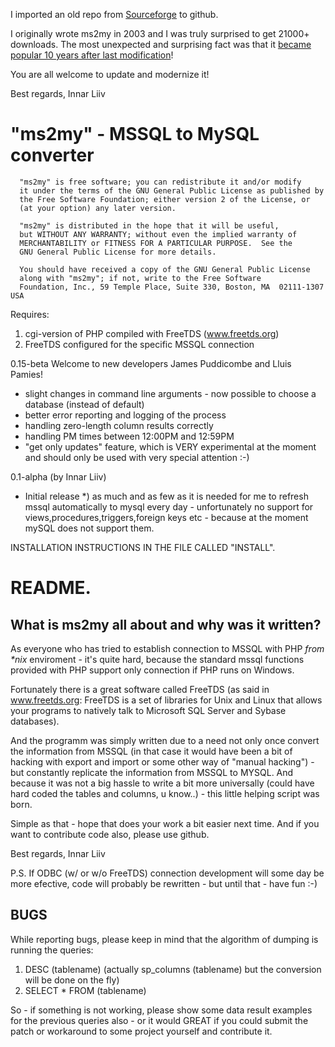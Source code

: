 I imported an old repo from [Sourceforge](https://sourceforge.net/projects/ms2my/) to github.

I originally wrote ms2my in 2003 and I was truly surprised to get 21000+ downloads. The most unexpected and surprising fact was that it [became popular 10 years after last modification](https://sourceforge.net/projects/ms2my/files/stats/timeline?dates=2003-02-01+to+2017-09-08)!

You are all welcome to update and modernize it!

Best regards,
Innar Liiv

"ms2my" - MSSQL to MySQL converter
==================================

```
  "ms2my" is free software; you can redistribute it and/or modify
  it under the terms of the GNU General Public License as published by
  the Free Software Foundation; either version 2 of the License, or
  (at your option) any later version.

  "ms2my" is distributed in the hope that it will be useful,
  but WITHOUT ANY WARRANTY; without even the implied warranty of
  MERCHANTABILITY or FITNESS FOR A PARTICULAR PURPOSE.  See the
  GNU General Public License for more details.

  You should have received a copy of the GNU General Public License
  along with "ms2my"; if not, write to the Free Software
  Foundation, Inc., 59 Temple Place, Suite 330, Boston, MA  02111-1307  USA
```

  Requires:
  1) cgi-version of PHP compiled with FreeTDS (www.freetds.org)
  2) FreeTDS configured for the specific MSSQL connection

 
  0.15-beta
  Welcome to new developers James Puddicombe and Lluis Pamies!
  - slight changes in command line arguments - now possible to choose a database (instead of default)
  - better error reporting and logging of the process
  - handling zero-length column results correctly
  - handling PM times between 12:00PM and 12:59PM
  - "get only updates" feature, which is VERY experimental at the
    moment and should only be used with very special attention :-)

  0.1-alpha (by Innar Liiv)
  - Initial release
  *) as much and as few as it is needed for me to refresh mssql
     automatically to mysql every day - unfortunately no support
     for views,procedures,triggers,foreign keys etc - because
     at the moment mySQL does not support them.

INSTALLATION INSTRUCTIONS IN THE FILE CALLED "INSTALL".

README.
=======

What is ms2my all about and why was it written?
-----------------------------------------------

As everyone who has tried to establish connection to MSSQL with PHP _from *nix_ enviroment - it's
quite hard, because the standard mssql functions provided with PHP support only connection if PHP runs on Windows.

Fortunately there is a great software called FreeTDS (as said in www.freetds.org: 
FreeTDS is a set of libraries for Unix and Linux that allows your 
programs to natively talk to Microsoft SQL Server and Sybase databases).

And the programm was simply written due to a need not only once convert the information from MSSQL
(in that case it would have been a bit of hacking with export and import or some other way of "manual hacking") -
but constantly replicate the information from MSSQL to MYSQL. And because it was not a big hassle to write a
bit more universally (could have hard coded the tables and columns, u know..) - this little helping script was
born.

Simple as that - hope that does your work a bit easier next time. And if you want to contribute code also, please use github.

Best regards,
Innar Liiv

P.S. If ODBC (w/ or w/o FreeTDS) connection development will some day be more efective, code will probably be
rewritten - but until that - have fun :-)

BUGS
----

While reporting bugs, please keep in mind that the algorithm of dumping is running the queries:
1) DESC (tablename) (actually sp_columns (tablename) but the conversion will be done on the fly)
2) SELECT * FROM (tablename)

So - if something is not working, please show some data result examples for the previous queries also - or
it would GREAT if you could submit the patch or workaround to some project yourself and contribute it.

